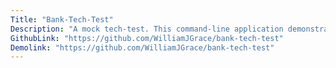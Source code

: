 ```yaml
---
Title: "Bank-Tech-Test"
Description: "A mock tech-test. This command-line application demonstrates my OOP and TDD skills"
GithubLink: "https://github.com/WilliamJGrace/bank-tech-test"
Demolink: "https://github.com/WilliamJGrace/bank-tech-test"
---
```


